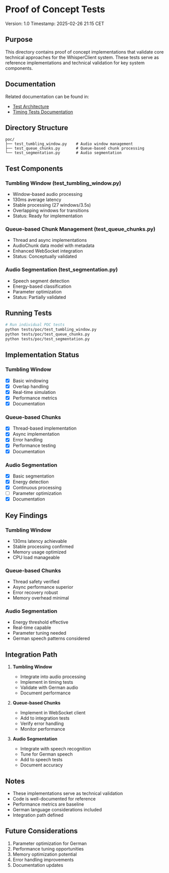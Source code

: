 # Proof of Concept Tests
Version: 1.0
Timestamp: 2025-02-26 21:15 CET

## Purpose
This directory contains proof of concept implementations that validate core technical approaches for the WhisperClient system. These tests serve as reference implementations and technical validation for key system components.

## Documentation
Related documentation can be found in:
- [Test Architecture](../../docs/testing/test_architecture.md)
- [Timing Tests Documentation](../../docs/testing/timing_tests.md)

## Directory Structure
```
poc/
├── test_tumbling_window.py    # Audio window management
├── test_queue_chunks.py       # Queue-based chunk processing
└── test_segmentation.py       # Audio segmentation
```

## Test Components

### Tumbling Window (test_tumbling_window.py)
- Window-based audio processing
- 130ms average latency
- Stable processing (27 windows/3.5s)
- Overlapping windows for transitions
- Status: Ready for implementation

### Queue-based Chunk Management (test_queue_chunks.py)
- Thread and async implementations
- AudioChunk data model with metadata
- Enhanced WebSocket integration
- Status: Conceptually validated

### Audio Segmentation (test_segmentation.py)
- Speech segment detection
- Energy-based classification
- Parameter optimization
- Status: Partially validated

## Running Tests
```bash
# Run individual POC tests
python tests/poc/test_tumbling_window.py
python tests/poc/test_queue_chunks.py
python tests/poc/test_segmentation.py
```

## Implementation Status

### Tumbling Window
- [x] Basic windowing
- [x] Overlap handling
- [x] Real-time simulation
- [x] Performance metrics
- [x] Documentation

### Queue-based Chunks
- [x] Thread-based implementation
- [x] Async implementation
- [x] Error handling
- [x] Performance testing
- [x] Documentation

### Audio Segmentation
- [x] Basic segmentation
- [x] Energy detection
- [x] Continuous processing
- [ ] Parameter optimization
- [x] Documentation

## Key Findings

### Tumbling Window
- 130ms latency achievable
- Stable processing confirmed
- Memory usage optimized
- CPU load manageable

### Queue-based Chunks
- Thread safety verified
- Async performance superior
- Error recovery robust
- Memory overhead minimal

### Audio Segmentation
- Energy threshold effective
- Real-time capable
- Parameter tuning needed
- German speech patterns considered

## Integration Path

1. **Tumbling Window**
   - Integrate into audio processing
   - Implement in timing tests
   - Validate with German audio
   - Document performance

2. **Queue-based Chunks**
   - Implement in WebSocket client
   - Add to integration tests
   - Verify error handling
   - Monitor performance

3. **Audio Segmentation**
   - Integrate with speech recognition
   - Tune for German speech
   - Add to speech tests
   - Document accuracy

## Notes
- These implementations serve as technical validation
- Code is well-documented for reference
- Performance metrics are baseline
- German language considerations included
- Integration path defined

## Future Considerations
1. Parameter optimization for German
2. Performance tuning opportunities
3. Memory optimization potential
4. Error handling improvements
5. Documentation updates

